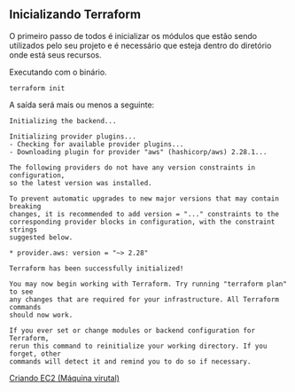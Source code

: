 ## Inicializando Terraform

O primeiro passo de todos é inicializar os módulos que estão sendo utilizados pelo seu projeto e é necessário que esteja dentro do diretório onde está seus recursos.

Executando com o binário.

```
terraform init
```

A saída será mais ou menos a seguinte:

```
Initializing the backend...

Initializing provider plugins...
- Checking for available provider plugins...
- Downloading plugin for provider "aws" (hashicorp/aws) 2.28.1...

The following providers do not have any version constraints in configuration,
so the latest version was installed.

To prevent automatic upgrades to new major versions that may contain breaking
changes, it is recommended to add version = "..." constraints to the
corresponding provider blocks in configuration, with the constraint strings
suggested below.

* provider.aws: version = "~> 2.28"

Terraform has been successfully initialized!

You may now begin working with Terraform. Try running "terraform plan" to see
any changes that are required for your infrastructure. All Terraform commands
should now work.

If you ever set or change modules or backend configuration for Terraform,
rerun this command to reinitialize your working directory. If you forget, other
commands will detect it and remind you to do so if necessary.
```

[Criando EC2 (Máquina virutal)](ec2.md)